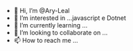 - 👋 Hi, I’m @Ary-Leal
- 👀 I’m interested in ...javascript e Dotnet
- 🌱 I’m currently learning ...
- 💞️ I’m looking to collaborate on ...
- 📫 How to reach me ...

<!---
Ary-Leal/Ary-Leal is a ✨ special ✨ repository because its `README.md` (this file) appears on your GitHub profile.
You can click the Preview link to take a look at your changes.
--->
